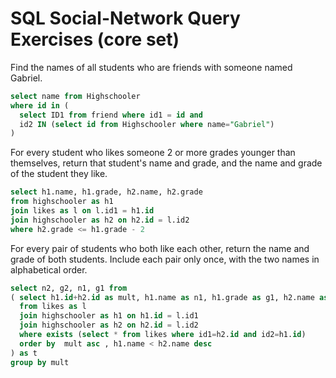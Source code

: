 # SQL Social-Network Query Exercises (core set)

Find the names of all students who are friends with someone named Gabriel.

```sql
select name from Highschooler
where id in (
  select ID1 from friend where id1 = id and
  id2 IN (select id from Highschooler where name="Gabriel")
)
```

For every student who likes someone 2 or more grades younger than themselves, return that student's name and grade, and the name and grade of the student they like.

```sql
select h1.name, h1.grade, h2.name, h2.grade
from highschooler as h1
join likes as l on l.id1 = h1.id
join highschooler as h2 on h2.id = l.id2
where h2.grade <= h1.grade - 2
```

For every pair of students who both like each other, return the name and grade of both students. Include each pair only once, with the two names in alphabetical order.

```sql
select n2, g2, n1, g1 from
( select h1.id+h2.id as mult, h1.name as n1, h1.grade as g1, h2.name as n2, h2.grade as g2
  from likes as l
  join highschooler as h1 on h1.id = l.id1
  join highschooler as h2 on h2.id = l.id2
  where exists (select * from likes where id1=h2.id and id2=h1.id)
  order by  mult asc , h1.name < h2.name desc
) as t
group by mult

```


